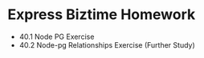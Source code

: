 # Express Biztime Homework
  - 40.1 Node PG Exercise
  - 40.2 Node-pg Relationships Exercise (Further Study)
